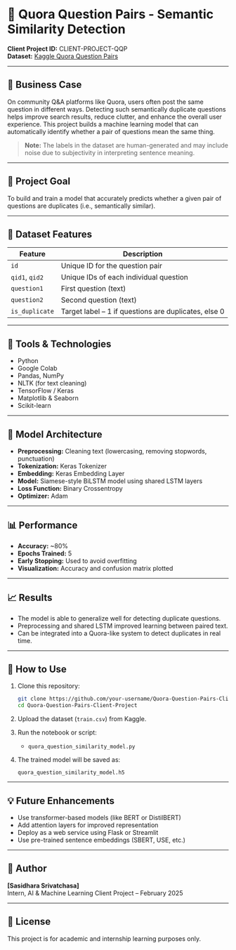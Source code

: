 
# 🧠 Quora Question Pairs - Semantic Similarity Detection

**Client Project ID:** CLIENT-PROJECT-QQP  
**Dataset:** [Kaggle Quora Question Pairs](https://www.kaggle.com/competitions/quora-question-pairs)

---

## 📌 Business Case

On community Q&A platforms like Quora, users often post the same question in different ways. Detecting such semantically duplicate questions helps improve search results, reduce clutter, and enhance the overall user experience. This project builds a machine learning model that can automatically identify whether a pair of questions mean the same thing.

> **Note:** The labels in the dataset are human-generated and may include noise due to subjectivity in interpreting sentence meaning.

---

## 🎯 Project Goal

To build and train a model that accurately predicts whether a given pair of questions are duplicates (i.e., semantically similar).

---

## 📁 Dataset Features

| Feature       | Description                                            |
|---------------|--------------------------------------------------------|
| `id`          | Unique ID for the question pair                        |
| `qid1`, `qid2`| Unique IDs of each individual question                 |
| `question1`   | First question (text)                                  |
| `question2`   | Second question (text)                                 |
| `is_duplicate`| Target label – 1 if questions are duplicates, else 0   |

---

## 🧰 Tools & Technologies

- Python  
- Google Colab  
- Pandas, NumPy  
- NLTK (for text cleaning)  
- TensorFlow / Keras  
- Matplotlib & Seaborn  
- Scikit-learn  

---

## 🧠 Model Architecture

- **Preprocessing:** Cleaning text (lowercasing, removing stopwords, punctuation)
- **Tokenization:** Keras Tokenizer
- **Embedding:** Keras Embedding Layer
- **Model:** Siamese-style BiLSTM model using shared LSTM layers
- **Loss Function:** Binary Crossentropy
- **Optimizer:** Adam

---

## 📊 Performance

- **Accuracy:** ~80%  
- **Epochs Trained:** 5  
- **Early Stopping:** Used to avoid overfitting  
- **Visualization:** Accuracy and confusion matrix plotted

---

## 📈 Results

- The model is able to generalize well for detecting duplicate questions.
- Preprocessing and shared LSTM improved learning between paired text.
- Can be integrated into a Quora-like system to detect duplicates in real time.

---

## 🧪 How to Use

1. Clone this repository:
   ```bash
   git clone https://github.com/your-username/Quora-Question-Pairs-Client-Project.git
   cd Quora-Question-Pairs-Client-Project
   ```

2. Upload the dataset (`train.csv`) from Kaggle.

3. Run the notebook or script:
   - `quora_question_similarity_model.py`

4. The trained model will be saved as:
   ```
   quora_question_similarity_model.h5
   ```

---

## 💡 Future Enhancements

- Use transformer-based models (like BERT or DistilBERT)
- Add attention layers for improved representation
- Deploy as a web service using Flask or Streamlit
- Use pre-trained sentence embeddings (SBERT, USE, etc.)

---

## 👤 Author

**[Sasidhara Srivatchasa]**  
Intern, AI & Machine Learning Client Project – February 2025  

---

## 📄 License

This project is for academic and internship learning purposes only.

```
